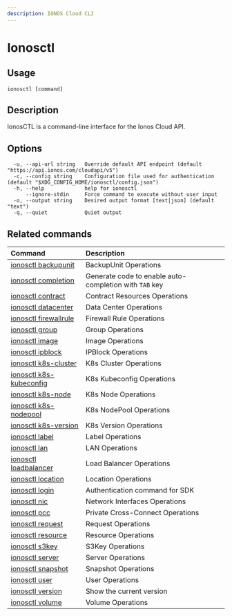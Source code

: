 ```yaml
---
description: IONOS Cloud CLI
---
```


# Ionosctl

## Usage

```text
ionosctl [command]
```

## Description

IonosCTL is a command-line interface for the Ionos Cloud API.

## Options

```text
  -u, --api-url string   Override default API endpoint (default "https://api.ionos.com/cloudapi/v5")
  -c, --config string    Configuration file used for authentication (default "$XDG_CONFIG_HOME/ionosctl/config.json")
  -h, --help             help for ionosctl
      --ignore-stdin     Force command to execute without user input
  -o, --output string    Desired output format [text|json] (default "text")
  -q, --quiet            Quiet output
```

## Related commands

| Command | Description |
| :--- | :--- |
| [ionosctl backupunit](backupunit/) | BackupUnit Operations |
| [ionosctl completion](completion/) | Generate code to enable auto-completion with `TAB` key |
| [ionosctl contract](contract/) | Contract Resources Operations |
| [ionosctl datacenter](datacenter/) | Data Center Operations |
| [ionosctl firewallrule](firewallrule/) | Firewall Rule Operations |
| [ionosctl group](group/) | Group Operations |
| [ionosctl image](image/) | Image Operations |
| [ionosctl ipblock](ipblock/) | IPBlock Operations |
| [ionosctl k8s-cluster](k8s-cluster/) | K8s Cluster Operations |
| [ionosctl k8s-kubeconfig](k8s-kubeconfig/) | K8s Kubeconfig Operations |
| [ionosctl k8s-node](k8s-node/) | K8s Node Operations |
| [ionosctl k8s-nodepool](k8s-nodepool/) | K8s NodePool Operations |
| [ionosctl k8s-version](k8s-version/) | K8s Version Operations |
| [ionosctl label](label/) | Label Operations |
| [ionosctl lan](lan/) | LAN Operations |
| [ionosctl loadbalancer](loadbalancer/) | Load Balancer Operations |
| [ionosctl location](location/) | Location Operations |
| [ionosctl login](login.md) | Authentication command for SDK |
| [ionosctl nic](nic/) | Network Interfaces Operations |
| [ionosctl pcc](pcc/) | Private Cross-Connect Operations |
| [ionosctl request](request/) | Request Operations |
| [ionosctl resource](resource/) | Resource Operations |
| [ionosctl s3key](s3key/) | S3Key Operations |
| [ionosctl server](server/) | Server Operations |
| [ionosctl snapshot](snapshot/) | Snapshot Operations |
| [ionosctl user](user/) | User Operations |
| [ionosctl version](version.md) | Show the current version |
| [ionosctl volume](volume/) | Volume Operations |

